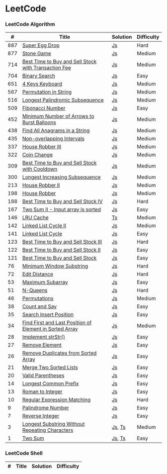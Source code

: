 
LeetCode
========

### LeetCode Algorithm
 
| # | Title | Solution | Difficulty |
|---| ----- | -------- | ---------- |
|887|[Super Egg Drop](https://leetcode.com/problems/super-egg-drop/)| [Js](./algorithms/superEggDrop/superEggDrop.js)|Hard|
|877|[Stone Game](https://leetcode.com/problems/stone-game/)| [Js](./algorithms/stoneGame/stoneGame.js)|Medium|
|714|[Best Time to Buy and Sell Stock with Transaction Fee](https://leetcode.com/problems/best-time-to-buy-and-sell-stock-with-transaction-fee/)| [Js](./algorithms/bestTimeToBuyAndSellStockWithTransactionFee/bestTimeToBuyAndSellStockWithTransactionFee.js)|Medium|
|704|[Binary Search](https://leetcode.com/problems/binary-search/)| [Js](./algorithms/binarySearch/binarySearch.js)|Easy|
|651|[4 Keys Keyboard](https://leetcode.com/problems/4-keys-keyboard/)| [Js](./algorithms/4KeysKeyboard/4KeysKeyboard.js)|Medium|
|567|[Permutation in String](https://leetcode.com/problems/permutation-in-string/)| [Js](./algorithms/permutationInString/permutationInString.js)|Medium|
|516|[Longest Palindromic Subsequence](https://leetcode.com/problems/longest-palindromic-subsequence/)| [Js](./algorithms/longestPalindromicSubsequence/longestPalindromicSubsequence.js)|Medium|
|509|[Fibonacci Number](https://leetcode.com/problems/fibonacci-number/)| [Js](./algorithms/fibonacciNumber/fibonacciNumber.js)|Easy|
|452|[Minimum Number of Arrows to Burst Balloons](https://leetcode.com/problems/minimum-number-of-arrows-to-burst-balloons/)| [Js](./algorithms/minimumNumberOfArrowsToBurstBalloons/minimumNumberOfArrowsToBurstBalloons.js)|Medium|
|438|[Find All Anagrams in a String](https://leetcode.com/problems/find-all-anagrams-in-a-string/)| [Js](./algorithms/findAllAnagramsInAString/findAllAnagramsInAString.js)|Medium|
|435|[Non-overlapping Intervals](https://leetcode.com/problems/non-overlapping-intervals/)| [Js](./algorithms/nonOverlappingIntervals/nonOverlappingIntervals.js)|Medium|
|337|[House Robber III](https://leetcode.com/problems/house-robber-iii/)| [Js](./algorithms/houseRobberIii/houseRobberIii.js)|Medium|
|322|[Coin Change](https://leetcode.com/problems/coin-change/)| [Js](./algorithms/coinChange/coinChange.js)|Medium|
|309|[Best Time to Buy and Sell Stock with Cooldown](https://leetcode.com/problems/best-time-to-buy-and-sell-stock-with-cooldown/)| [Js](./algorithms/bestTimeToBuyAndSellStockWithCooldown/bestTimeToBuyAndSellStockWithCooldown.js)|Medium|
|300|[Longest Increasing Subsequence](https://leetcode.com/problems/longest-increasing-subsequence/)| [Js](./algorithms/longestIncreasingSubsequence/longestIncreasingSubsequence.js)|Medium|
|213|[House Robber II](https://leetcode.com/problems/house-robber-ii/)| [Js](./algorithms/houseRobberIi/houseRobberIi.js)|Medium|
|198|[House Robber](https://leetcode.com/problems/house-robber/)| [Js](./algorithms/houseRobber/houseRobber.js)|Medium|
|188|[Best Time to Buy and Sell Stock IV](https://leetcode.com/problems/best-time-to-buy-and-sell-stock-iv/)| [Js](./algorithms/bestTimeToBuyAndSellStockIv/bestTimeToBuyAndSellStockIv.js)|Hard|
|167|[Two Sum II - Input array is sorted](https://leetcode.com/problems/two-sum-ii-input-array-is-sorted/)| [Js](./algorithms/twoSumIiInputArrayIsSorted/twoSumIiInputArrayIsSorted.js)|Easy|
|146|[LRU Cache](https://leetcode.com/problems/lru-cache/)| [Ts](./algorithms/lRUCache/lRUCache.ts)|Medium|
|142|[Linked List Cycle II](https://leetcode.com/problems/linked-list-cycle-ii/)| [Js](./algorithms/linkedListCycleIi/linkedListCycleIi.js)|Medium|
|141|[Linked List Cycle](https://leetcode.com/problems/linked-list-cycle/)| [Js](./algorithms/linkedListCycle/linkedListCycle.js)|Easy|
|123|[Best Time to Buy and Sell Stock III](https://leetcode.com/problems/best-time-to-buy-and-sell-stock-iii/)| [Js](./algorithms/bestTimeToBuyAndSellStockIii/bestTimeToBuyAndSellStockIii.js)|Hard|
|122|[Best Time to Buy and Sell Stock II](https://leetcode.com/problems/best-time-to-buy-and-sell-stock-ii/)| [Js](./algorithms/bestTimeToBuyAndSellStockIi/bestTimeToBuyAndSellStockIi.js)|Easy|
|121|[Best Time to Buy and Sell Stock](https://leetcode.com/problems/best-time-to-buy-and-sell-stock/)| [Js](./algorithms/bestTimeToBuyAndSellStock/bestTimeToBuyAndSellStock.js)|Easy|
|76|[Minimum Window Substring](https://leetcode.com/problems/minimum-window-substring/)| [Js](./algorithms/minimumWindowSubstring/minimumWindowSubstring.js)|Hard|
|72|[Edit Distance](https://leetcode.com/problems/edit-distance/)| [Js](./algorithms/editDistance/editDistance.js)|Hard|
|53|[Maximum Subarray](https://leetcode.com/problems/maximum-subarray/)| [Js](./algorithms/maximumSubarray/maximumSubarray.js)|Easy|
|51|[N-Queens](https://leetcode.com/problems/n-queens/)| [Js](./algorithms/nQueens/nQueens.js)|Hard|
|46|[Permutations](https://leetcode.com/problems/permutations/)| [Js](./algorithms/permutations/permutations.js)|Medium|
|38|[Count and Say](https://leetcode.com/problems/count-and-say/)| [Js](./algorithms/countAndSay/countAndSay.js)|Easy|
|35|[Search Insert Position](https://leetcode.com/problems/search-insert-position/)| [Js](./algorithms/searchInsertPosition/searchInsertPosition.js)|Easy|
|34|[Find First and Last Position of Element in Sorted Array](https://leetcode.com/problems/find-first-and-last-position-of-element-in-sorted-array/)| [Js](./algorithms/findFirstAndLastPositionOfElementInSortedArray/findFirstAndLastPositionOfElementInSortedArray.js)|Medium|
|28|[Implement strStr()](https://leetcode.com/problems/implement-strstr/)| [Js](./algorithms/implementStrstr/implementStrstr.js)|Easy|
|27|[Remove Element](https://leetcode.com/problems/remove-element/)| [Js](./algorithms/removeElement/removeElement.js)|Easy|
|26|[Remove Duplicates from Sorted Array](https://leetcode.com/problems/remove-duplicates-from-sorted-array/)| [Js](./algorithms/removeDuplicatesFromSortedArray/removeDuplicatesFromSortedArray.js)|Easy|
|21|[Merge Two Sorted Lists](https://leetcode.com/problems/merge-two-sorted-lists/)| [Js](./algorithms/mergeTwoSortedLists/mergeTwoSortedLists.js)|Easy|
|20|[Valid Parentheses](https://leetcode.com/problems/valid-parentheses/)| [Js](./algorithms/validParentheses/validParentheses.js)|Easy|
|14|[Longest Common Prefix](https://leetcode.com/problems/longest-common-prefix/)| [Js](./algorithms/longestCommonPrefix/longestCommonPrefix.js)|Easy|
|13|[Roman to Integer](https://leetcode.com/problems/roman-to-integer/)| [Js](./algorithms/romanToInteger/romanToInteger.js)|Easy|
|10|[Regular Expression Matching](https://leetcode.com/problems/regular-expression-matching/)| [Js](./algorithms/regularExpressionMatching/regularExpressionMatching.js)|Hard|
|9|[Palindrome Number](https://leetcode.com/problems/palindrome-number/)| [Js](./algorithms/palindromeNumber/palindromeNumber.js)|Easy|
|7|[Reverse Integer](https://leetcode.com/problems/reverse-integer/)| [Js](./algorithms/reverseInteger/reverseInteger.js)|Easy|
|3|[Longest Substring Without Repeating Characters](https://leetcode.com/problems/longest-substring-without-repeating-characters/)| [Js](./algorithms/longestSubstringWithoutRepeatingCharacters/longestSubstringWithoutRepeatingCharacters.js), [Ts](./algorithms/longestSubstringWithoutRepeatingCharacters/longestSubstringWithoutRepeatingCharacters.ts) |Medium|
|1|[Two Sum](https://leetcode.com/problems/two-sum/)| [Js](./algorithms/twoSum/twoSum.js), [Ts](./algorithms/twoSum/twoSum.ts) |Easy|


### LeetCode Shell
| # | Title | Solution | Difficulty |
|---| ----- | -------- | ---------- |
